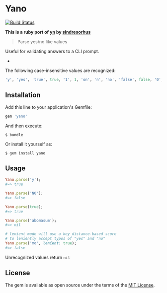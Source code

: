 # Yano

[![Build Status](https://travis-ci.org/nikkypx/yano.svg?branch=master)](https://travis-ci.org/nikkypx/yano)

**This is a ruby port of [yn](https://github.com/sindresorhus/yn) by [sindresorhus](https://github.com/sindresorhus)**

> Parse yes/no like values

Useful for validating answers to a CLI prompt.

-

The following case-insensitive values are recognized:

```ruby
'y', 'yes', 'true', true, '1', 1, 'on', 'n', 'no', 'false', false, '0', 0, 'off'
```

## Installation

Add this line to your application's Gemfile:

```ruby
gem 'yano'
```

And then execute:

    $ bundle

Or install it yourself as:

    $ gem install yano

## Usage

```ruby
Yano.parse('y');
#=> true

Yano.parse('NO');
#=> false

Yano.parse(true);
#=> true

Yano.parse('abomasum');
#=> nil

# lenient mode will use a key distance-based score
# to leniently accept typos of "yes" and "no"
Yano.parse('mo', lenient: true);
#=> false
```

Unrecognized values return `nil`


## License

The gem is available as open source under the terms of the [MIT License](http://opensource.org/licenses/MIT).
